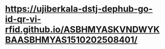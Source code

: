 #  https://ujiberkala-dstj-dephub-go-id-qr-vi-rfid.github.io/ASBHMYASKVNDWYKBAASBHMYAS1510202508401/
